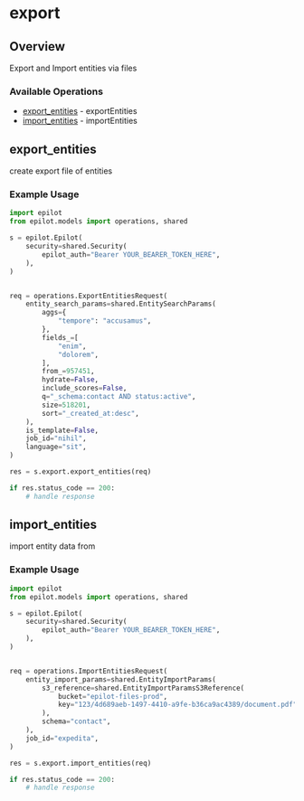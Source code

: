 # export

## Overview

Export and Import entities via files

### Available Operations

* [export_entities](#export_entities) - exportEntities
* [import_entities](#import_entities) - importEntities

## export_entities

create export file of entities

### Example Usage

```python
import epilot
from epilot.models import operations, shared

s = epilot.Epilot(
    security=shared.Security(
        epilot_auth="Bearer YOUR_BEARER_TOKEN_HERE",
    ),
)


req = operations.ExportEntitiesRequest(
    entity_search_params=shared.EntitySearchParams(
        aggs={
            "tempore": "accusamus",
        },
        fields_=[
            "enim",
            "dolorem",
        ],
        from_=957451,
        hydrate=False,
        include_scores=False,
        q="_schema:contact AND status:active",
        size=518201,
        sort="_created_at:desc",
    ),
    is_template=False,
    job_id="nihil",
    language="sit",
)

res = s.export.export_entities(req)

if res.status_code == 200:
    # handle response
```

## import_entities

import entity data from

### Example Usage

```python
import epilot
from epilot.models import operations, shared

s = epilot.Epilot(
    security=shared.Security(
        epilot_auth="Bearer YOUR_BEARER_TOKEN_HERE",
    ),
)


req = operations.ImportEntitiesRequest(
    entity_import_params=shared.EntityImportParams(
        s3_reference=shared.EntityImportParamsS3Reference(
            bucket="epilot-files-prod",
            key="123/4d689aeb-1497-4410-a9fe-b36ca9ac4389/document.pdf",
        ),
        schema="contact",
    ),
    job_id="expedita",
)

res = s.export.import_entities(req)

if res.status_code == 200:
    # handle response
```
